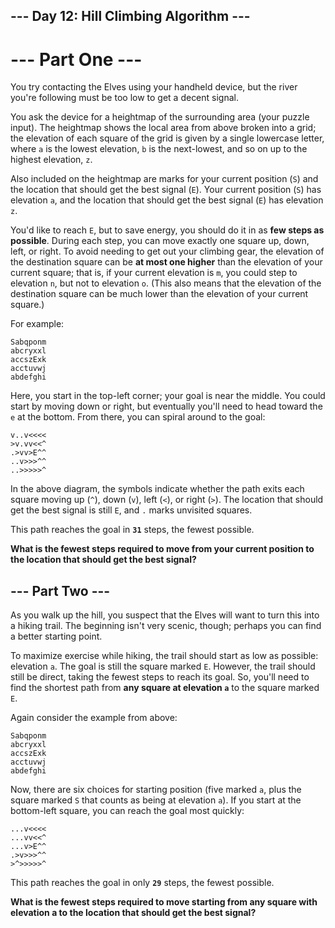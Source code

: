 ## --- Day 12: Hill Climbing Algorithm ---

# --- Part One ---

You try contacting the Elves using your handheld device, but the river you're
following must be too low to get a decent signal.

You ask the device for a heightmap of the surrounding area (your puzzle input).
The heightmap shows the local area from above broken into a grid; the elevation
of each square of the grid is given by a single lowercase letter, where `a` is
the lowest elevation, `b` is the next-lowest, and so on up to the highest
elevation, `z`.

Also included on the heightmap are marks for your current position (`S`) and the
location that should get the best signal (`E`). Your current position (`S`) has
elevation `a`, and the location that should get the best signal (`E`) has
elevation `z`.

You'd like to reach `E`, but to save energy, you should do it in as **few steps
as possible**. During each step, you can move exactly one square up, down, left,
or right. To avoid needing to get out your climbing gear, the elevation of the
destination square can be **at most one higher** than the elevation of your
current square; that is, if your current elevation is `m`, you could step to
elevation `n`, but not to elevation `o`. (This also means that the elevation of
the destination square can be much lower than the elevation of your current
square.)

For example:

```
Sabqponm
abcryxxl
accszExk
acctuvwj
abdefghi
```

Here, you start in the top-left corner; your goal is near the middle. You could
start by moving down or right, but eventually you'll need to head toward the `e`
at the bottom. From there, you can spiral around to the goal:

```
v..v<<<<
>v.vv<<^
.>vv>E^^
..v>>>^^
..>>>>>^
```

In the above diagram, the symbols indicate whether the path exits each square
moving up (`^`), down (`v`), left (`<`), or right (`>`). The location that
should get the best signal is still `E`, and `.` marks unvisited squares.

This path reaches the goal in **`31`** steps, the fewest possible.

**What is the fewest steps required to move from your current position to the
location that should get the best signal?**

## --- Part Two ---

As you walk up the hill, you suspect that the Elves will want to turn this into
a hiking trail. The beginning isn't very scenic, though; perhaps you can find a
better starting point.

To maximize exercise while hiking, the trail should start as low as possible:
elevation `a`. The goal is still the square marked `E`. However, the trail
should still be direct, taking the fewest steps to reach its goal. So, you'll
need to find the shortest path from **any square at elevation `a`** to the
square marked `E`.

Again consider the example from above:

```
Sabqponm
abcryxxl
accszExk
acctuvwj
abdefghi
```

Now, there are six choices for starting position (five marked `a`, plus the
square marked `S` that counts as being at elevation `a`). If you start at the
bottom-left square, you can reach the goal most quickly:

```
...v<<<<
...vv<<^
...v>E^^
.>v>>>^^
>^>>>>>^
```

This path reaches the goal in only **`29`** steps, the fewest possible.

**What is the fewest steps required to move starting from any square with
elevation a to the location that should get the best signal?**
